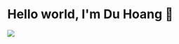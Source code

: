 <div>
<h1>Hello world, I'm Du Hoang 👋</h1>

<p>
<!-- <img src="https://github-readme-stats-git-addroleparam-duhoang.vercel.app/api?username=duhoang00&count_private=true&show_icons=true&theme=radical" height="200" />   -->

<img src="https://github-readme-stats-git-addroleparam-duhoang.vercel.app/api/top-langs/?username=duhoang00&langs_count=10&layout=compact&theme=radical" /> 
</p>

